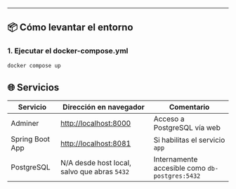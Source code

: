 
---

## 📦 Cómo levantar el entorno

### 1. Ejecutar el docker-compose.yml
```bash
docker compose up
```
## 🌐 Servicios

| Servicio        | Dirección en navegador                         | Comentario                                     |
| --------------- | ---------------------------------------------- | ---------------------------------------------- |
| Adminer         | [http://localhost:8000](http://localhost:8000) | Acceso a PostgreSQL vía web                    |
| Spring Boot App | [http://localhost:8081](http://localhost:8081) | Si habilitas el servicio `app`                 |
| PostgreSQL      | N/A desde host local, salvo que abras `5432`   | Internamente accesible como `db-postgres:5432` |
